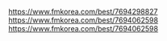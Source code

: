 https://www.fmkorea.com/best/7694298827
https://www.fmkorea.com/best/7694062598
https://www.fmkorea.com/best/7694062598